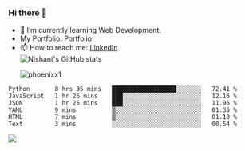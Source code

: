 ### Hi there 👋

<!--
**phoenixx1/phoenixx1** is a ✨ _special_ ✨ repository because its `README.md` (this file) appears on your GitHub profile.

Here are some ideas to get you started:

- 🔭 I’m currently working on ...
- 🌱 I’m currently learning ...
- 👯 I’m looking to collaborate on ...
- 🤔 I’m looking for help with ...
- 💬 Ask me about ...
- 📫 How to reach me: ...
- 😄 Pronouns: ...
- ⚡ Fun fact: ...
-->
- 🌱 I’m currently learning Web Development.
- My Portfolio: [Portfolio](https://phoenixx1.github.io/)
- 📫 How to reach me: [LinkedIn](https://www.linkedin.com/in/nishant-saxena-2609/)  
![Nishant's GitHub stats](https://github-readme-stats.vercel.app/api?username=phoenixx1&count_private=true)<p><img align="center" src="https://github-readme-streak-stats.herokuapp.com/?user=phoenixx1&" alt="phoenixx1" /></p>  
<!--START_SECTION:waka-->

```text
Python       8 hrs 35 mins   ██████████████████░░░░░░░   72.41 %
JavaScript   1 hr 26 mins    ███░░░░░░░░░░░░░░░░░░░░░░   12.16 %
JSON         1 hr 25 mins    ███░░░░░░░░░░░░░░░░░░░░░░   11.96 %
YAML         9 mins          ▒░░░░░░░░░░░░░░░░░░░░░░░░   01.35 %
HTML         7 mins          ▒░░░░░░░░░░░░░░░░░░░░░░░░   01.10 %
Text         3 mins          ░░░░░░░░░░░░░░░░░░░░░░░░░   00.54 %
```

<!--END_SECTION:waka-->

![](https://komarev.com/ghpvc/?username=phoenixx1&style=plastic)

<!-- ![Visitor Count](https://profile-counter.glitch.me/phoenixx1/count.svg) -->
